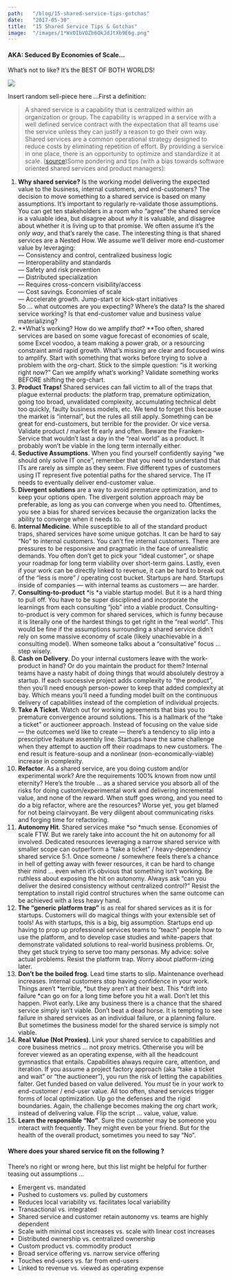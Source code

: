 ```yaml
---
path:	"/blog/15-shared-service-tips-gotchas"
date:	"2017-05-30"
title:	"15 Shared Service Tips & Gotchas"
image:	"/images/1*WxOIbVOZb6OkJdJtXb9E6g.png"
---
```


#### AKA: Seduced By Economies of Scale…

What’s not to like? It’s the BEST OF BOTH WORLDS!

![](/images/1*WxOIbVOZb6OkJdJtXb9E6g.png)

Insert random sell-piece here …First a definition:


> A shared service is a capability that is centralized within an organization or group. The capability is wrapped in a service with a well defined service contract with the expectation that all teams use the service unless they can justify a reason to go their own way. Shared services are a common operational strategy designed to reduce costs by eliminating repetition of effort. By providing a service in one place, there is an opportunity to optimize and standardize it at scale. ([source](http://simplicable.com/new/shared-services))Some pondering and tips (with a bias towards software oriented shared services and product managers):

1. **Why shared service?** Is the working model delivering the expected value to the business, internal customers, and end-customers? The decision to move something to a shared service is based on many assumptions. It’s important to regularly re-validate those assumptions. You can get ten stakeholders in a room who “agree” the shared service is a valuable idea, but disagree about *why* it is valuable, and disagree about whether it is living up to that promise. We often assume it’s the *only way*, and that’s rarely the case. The interesting thing is that shared services are a Nested How. We assume we’ll deliver more end-customer value by leveraging:  
 — Consistency and control, centralized business logic  
 — Interoperability and standards  
 — Safety and risk prevention  
 — Distributed specialization  
 — Requires cross-concern visibility/access  
 — Cost savings. Economies of scale  
 — Accelerate growth. Jump-start or kick-start initiatives  
So … what outcomes are you expecting? Where’s the data? Is the shared service working? Is that end-customer value and business value materializing?
2. **What’s working? How do we amplify *that*? **Too often, shared services are based on some vague forecast of economies of scale, some Excel voodoo, a team making a power grab, or a resourcing constraint amid rapid growth. What’s missing are clear and focused wins to amplify. Start with something that works before trying to solve a problem with the org-chart. Stick to the simple question: “is it working right now?” Can we amplify what’s working? Validate something works BEFORE shifting the org-chart.
3. **Product Traps!** Shared services can fall victim to all of the traps that plague external products: the platform trap, premature optimization, going too broad, unvalidated complexity, accumulating technical debt too quickly, faulty business models, etc. We tend to forget this because the market is “internal”, but the rules all still apply. Something can be great for end-customers, but terrible for the provider. Or vice versa. Validate product / market fit early and often. Beware the Franken-Service that wouldn’t last a day in the “real world” as a product. It probably won’t be viable in the long term internally either.
4. **Seductive Assumptions**. When you find yourself confidently saying “we should only solve IT once”, remember that you need to understand that ITs are rarely as simple as they seem. Five different types of customers using IT represent five potential paths for the shared service. The IT needs to eventually deliver end-customer value.
5. **Divergent solutions** are a way to avoid premature optimization, and to keep your options open. The divergent solution approach may be preferable, as long as you can converge when you need to. Oftentimes, you see a bias for shared services because the organization lacks the ability to converge when it needs to.
6. **Internal Medicine**. While susceptible to all of the standard product traps, shared services have some unique gotchas. It can be hard to say “No” to internal customers. You can’t fire internal customers. There are pressures to be responsive and pragmatic in the face of unrealistic demands. You often don’t get to pick your “ideal customer”, or shape your roadmap for long term viability over short-term gains. Lastly, even if your work can be directly linked to revenue, it can be hard to break out of the “less is more” / operating cost bucket. Startups are hard. Startups inside of companies — with internal teams as customers — are harder.
7. **Consulting-to-product** *is *a viable startup model. But it is a hard thing to pull off. You have to be super disciplined and incorporate the learnings from each consulting “job” into a viable product. Consulting-to-product is very common for shared services, which is funny because it is literally one of the hardest things to get right in the “real world”. This would be fine if the assumptions surrounding a shared service didn’t rely on some massive economy of scale (likely unachievable in a consulting model). When someone talks about a “consultative” focus … step wisely.
8. **Cash on Delivery**. Do your internal customers leave with the work-product in hand? Or do you maintain the product for them? Internal teams have a nasty habit of doing things that would absolutely destroy a startup. If each successive project adds complexity to “the product”, then you’ll need enough person-power to keep that added complexity at bay. Which means you’ll need a funding model built on the continuous delivery of capabilities instead of the completion of individual projects.
9. **Take A Ticket**. Watch out for working agreements that bias you to premature convergence around solutions. This is a hallmark of the “take a ticket” or auctioneer approach. Instead of focusing on the value side — the outcomes we’d like to create — there’s a tendency to slip into a prescriptive feature assembly line. Startups have the same challenge when they attempt to auction off their roadmaps to new customers. The end result is feature-soup and a nonlinear (non-economically-viable) increase in complexity.
10. **Refactor**. As a shared service, are you doing custom and/or experimental work? Are the requirements 100% known from now until eternity? Here’s the trouble … as a shared service you absorb all of the risks for doing custom/experimental work and delivering incremental value, and none of the reward. When stuff goes wrong, and you need to do a big refactor, where are the resources? Worse yet, you get blamed for not being clairvoyant. Be very diligent about communicating risks and forging time for refactoring.
11. **Autonomy Hit**. Shared services make *so *much sense. Economies of scale FTW. But we rarely take into account the hit on autonomy for all involved. Dedicated resources leveraging a narrow shared service with smaller scope can outperform a “take a ticket” / heavy-dependency shared service 5:1. Once someone / somewhere feels there’s a chance in hell of getting away with fewer resources, it can be hard to change their mind … even when it’s obvious that something isn’t working. Be ruthless about exposing the hit on autonomy. Always ask “can you deliver the desired consistency without centralized control?” Resist the temptation to install rigid control structures when the same outcome can be achieved with a less heavy hand.
12. **The “generic platform trap”** is as real for shared services as it is for startups. Customers will do magical things with your extensible set of tools! As with startups, this is a big, big assumption. Startups end up having to prop up professional services teams to “teach” people how to use the platform, and to develop case studies and white-papers that demonstrate validated solutions to real-world business problems. Or, they get stuck trying to serve too many personas. My advice: solve actual problems. Resist the platform trap. Worry about platform-izing later.
13. **Don’t be the boiled frog**. Lead time starts to slip. Maintenance overhead increases. Internal customers stop having confidence in your work. Things aren’t *terrible, *but they aren’t at their best. This *drift into failure *can go on for a long time before you hit a wall. Don’t let this happen. Pivot early. Like any business there is a chance that the shared service simply isn’t viable. Don’t beat a dead horse. It is tempting to see failure in shared services as an individual failure, or a planning failure. But sometimes the business model for the shared service is simply not viable.
14. **Real Value (Not Proxies)**. Link your shared service to capabilities and core business metrics … not proxy metrics. Otherwise you will be forever viewed as an operating expense, with all the headcount gymnastics that entails. Capabilities always require care, attention, and iteration. If you assume a project factory approach (aka “take a ticket and wait” or “the auctioneer”), you run the risk of letting the capabilities falter. Get funded based on value delivered. You *must* tie in your work to end-customer / end-user value. All too often, shared services trigger forms of local optimization. Up go the defenses and the rigid boundaries. Again, the challenge becomes making the org chart work, instead of delivering value. Flip the script … value, value, value.
15. **Learn the responsible “No”**. Sure the customer may be someone you interact with frequently. They might even be your friend. But for the health of the overall product, sometimes you need to say “No”.
#### Where does your shared service fit on the following ?

There’s no right or wrong here, but this list might be helpful for further teasing out assumptions …

* Emergent vs. mandated
* Pushed to customers vs. pulled by customers
* Reduces local variability vs. facilitates local variability
* Transactional vs. integrated
* Shared service and customer retain autonomy vs. teams are highly dependent
* Scale with minimal cost increases vs. scale with linear cost increases
* Distributed ownership vs. centralized ownership
* Custom product vs. commodity product
* Broad service offering vs. narrow service offering
* Touches end-users vs. far from end-users
* Linked to revenue vs. viewed as operating expense

